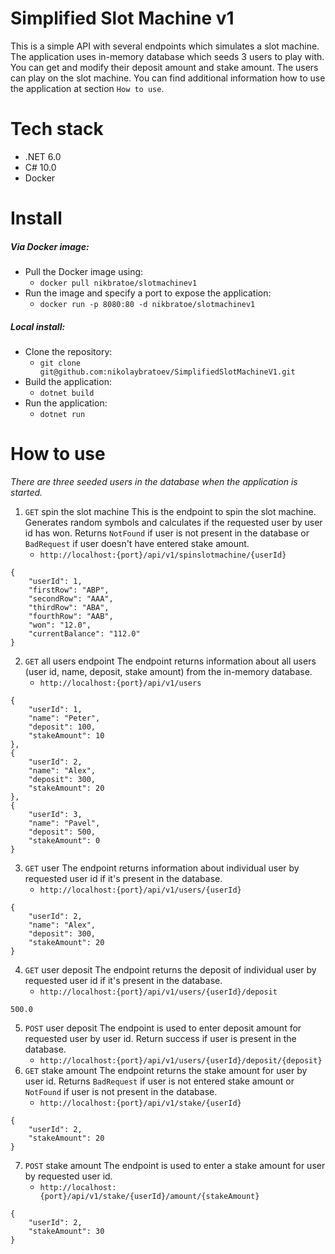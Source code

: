 # Simplified Slot Machine v1

This is a simple API with several endpoints which simulates a slot machine. The application uses in-memory database which seeds 3 users to play with. You can get and modify their deposit amount and stake amount. The users can play on the slot machine. You can find additional information how to use the application at section `How to use`.

# Tech stack

* .NET 6.0
* C# 10.0
* Docker

# Install

##### Via Docker image:
* Pull the Docker image using:
    * `docker pull nikbratoe/slotmachinev1`
* Run the image and specify a port to expose the application:
    * `docker run -p 8080:80 -d nikbratoe/slotmachinev1`

##### Local install:
* Clone the repository:
    * `git clone git@github.com:nikolaybratoev/SimplifiedSlotMachineV1.git`
* Build the application:
    * `dotnet build`
* Run the application:
    * `dotnet run`

# How to use
*There are three seeded users in the database when the application is started.*
1. `GET` spin the slot machine
This is the endpoint to spin the slot machine. Generates random symbols and calculates if the requested user by user id has won. Returns `NotFound` if user is not present in the database or `BadRequest` if user doesn't have entered stake amount.
    * `http://localhost:{port}/api/v1/spinslotmachine/{userId}`
```
{
    "userId": 1,
    "firstRow": "ABP",
    "secondRow": "AAA",
    "thirdRow": "ABA",
    "fourthRow": "AAB",
    "won": "12.0",
    "currentBalance": "112.0"
}
```
2. `GET` all users endpoint
The endpoint returns information about all users (user id, name, deposit, stake amount) from the in-memory database. 
    * `http://localhost:{port}/api/v1/users`
```
{
    "userId": 1,
    "name": "Peter",
    "deposit": 100,
    "stakeAmount": 10
},
{
    "userId": 2,
    "name": "Alex",
    "deposit": 300,
    "stakeAmount": 20
},
{
    "userId": 3,
    "name": "Pavel",
    "deposit": 500,
    "stakeAmount": 0
}
```
3. `GET` user
The endpoint returns information about individual user by requested user id if it's present in the database.
    * `http://localhost:{port}/api/v1/users/{userId}`
```
{
    "userId": 2,
    "name": "Alex",
    "deposit": 300,
    "stakeAmount": 20
}
```
4. `GET` user deposit
The endpoint returns the deposit of individual user by requested user id if it's present in the database.
    * `http://localhost:{port}/api/v1/users/{userId}/deposit`
```
500.0
```
5. `POST` user deposit
The endpoint is used to enter deposit amount for requested user by user id. Return success if user is present in the database.
    * `http://localhost:{port}/api/v1/users/{userId}/deposit/{deposit}`
6. `GET` stake amount
The endpoint returns the stake amount for user by user id. Returns `BadRequest` if user is not entered stake amount or `NotFound` if user is not present in the database.
    * `http://localhost:{port}/api/v1/stake/{userId}`
```
{
    "userId": 2,
    "stakeAmount": 20
}
```
7. `POST` stake amount
The endpoint is used to enter a stake amount for user by requested user id.
    * `http://localhost:{port}/api/v1/stake/{userId}/amount/{stakeAmount}`
```
{
    "userId": 2,
    "stakeAmount": 30
}
```